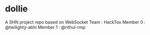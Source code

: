 # dollie
A SHN project repo based on WebSocket
Team : HackTox
Member 0 : @twilighty-abhi
Member 1 : @rithul-rmp 
